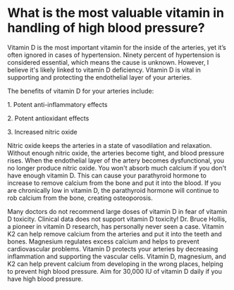# What is the most valuable vitamin in handling of high blood pressure?

Vitamin D is the most important vitamin for the inside of the arteries, yet it’s often ignored in cases of hypertension. Ninety percent of hypertension is considered essential, which means the cause is unknown. However, I believe it's likely linked to vitamin D deficiency. Vitamin D is vital in supporting and protecting the endothelial layer of your arteries.

The benefits of vitamin D for your arteries include:

1\. Potent anti-inflammatory effects

2\. Potent antioxidant effects

3\. Increased nitric oxide

Nitric oxide keeps the arteries in a state of vasodilation and relaxation. Without enough nitric oxide, the arteries become tight, and blood pressure rises. When the endothelial layer of the artery becomes dysfunctional, you no longer produce nitric oxide. You won't absorb much calcium if you don't have enough vitamin D. This can cause your parathyroid hormone to increase to remove calcium from the bone and put it into the blood. If you are chronically low in vitamin D, the parathyroid hormone will continue to rob calcium from the bone, creating osteoporosis.

Many doctors do not recommend large doses of vitamin D in fear of vitamin D toxicity. Clinical data does not support vitamin D toxicity! Dr. Bruce Hollis, a pioneer in vitamin D research, has personally never seen a case. Vitamin K2 can help remove calcium from the arteries and put it into the teeth and bones. Magnesium regulates excess calcium and helps to prevent cardiovascular problems. Vitamin D protects your arteries by decreasing inflammation and supporting the vascular cells. Vitamin D, magnesium, and K2 can help prevent calcium from developing in the wrong places, helping to prevent high blood pressure. Aim for 30,000 IU of vitamin D daily if you have high blood pressure.